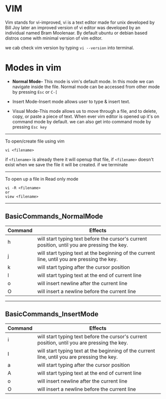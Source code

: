 # VIM

Vim stands for vi-improved, vi is a text editor made for unix developed by Bill Joy later an improved version of vi editor was developed by an individual named Bram Moolenaar. By default ubuntu or debian based distros come with minimal version of vim editor.

we cab check vim version by typing  `vi --version` into terminal.


#  Modes in vim
 - **Normal Mode-** This mode is vim's default mode. In this mode we can navigate inside the file.
 Normal mode can be accessed from other mode by pressing `Esc` or `C-[`

 - Insert Mode-Insert mode allows user to type & insert text.

 - Visual Mode-This mode allows us to move through a file, and to delete, copy, or paste a piece of text. When ever vim editor is opened up it's on command mode by default. we can also get into command mode by pressing  `Esc key`

<hr>

To open/create file using vim

```console
vi <filename>
```

if `<filename>` is already there it will openup that file, if `<filename>` doesn't exist when we save the file it will be created. if we terminate 
<hr>

To open up a file in Read only mode

```console
vi -R <filename>
or
view <filename>
```

<hr>

## BasicCommands_NormalMode

|Command|Effects|
|-------------| -------------|
|h| will start typing text before the cursor's current position, until you are pressing the <Esc> key.|
|j|  will start typing text at the beginning of the current line, until you are pressing the <Esc> key.|
|k| will start typing after the cursor position|
|l| will start typing text at the end of current line|
|o| will insert newline after the current line|
|O| will insert a newline before the current line|

<hr>

## BasicCommands_InsertMode

| Command  | Effects |
| ------------- | ------------- |
| i  | will start typing text before the cursor's current position, until you are pressing the <Esc> key.      |
| I  |  will start typing text at the beginning of the current line, until you are             pressing the <Esc> key. |
|a| will start typing after the cursor position|
|A| will start typing text at the end of current line|
|o| will insert newline after the current line|
|O| will insert a newline before the current line|
